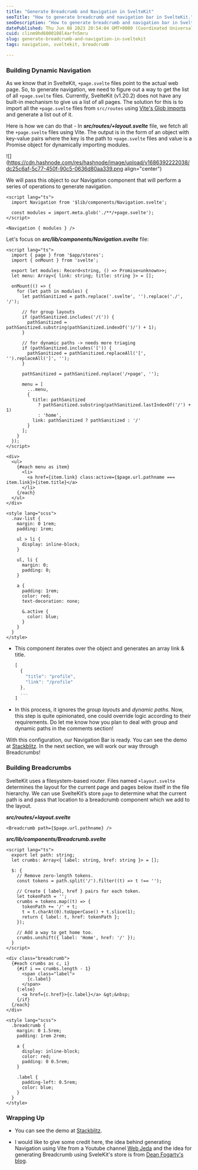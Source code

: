 ```yaml
---
title: "Generate Breadcrumb and Navigation in SvelteKit"
seoTitle: "How to generate breadcrumb and navigation bar in SvelteKit."
seoDescription: "How to generate breadcrumb and navigation bar in SvelteKit."
datePublished: Thu Jun 08 2023 20:54:04 GMT+0000 (Coordinated Universal Time)
cuid: clinm9hd6000108l4arfn5mru
slug: generate-breadcrumb-and-navigation-in-sveltekit
tags: navigation, sveltekit, breadcrumb

---
```


### Building Dynamic Navigation

As we know that in SvelteKit, `+page.svelte` files point to the actual web page. So, to generate navigation, we need to figure out a way to get the list of all `+page.svelte` files. Currently, SvelteKit (v1.20.2) does not have any built-in mechanism to give us a list of all pages. The solution for this is to import all the `+page.svelte` files from `src/routes` using [Vite's Glob imports](https://vitejs.dev/guide/features.html#glob-import) and generate a list out of it.

Here is how we can do that - In ***src/routes/+layout.svelte*** file, we fetch all the `+page.svelte` files using Vite. The output is in the form of an object with key-value pairs where the key is the path to `+page.svelte` files and value is a Promise object for dynamically importing modules.

![](https://cdn.hashnode.com/res/hashnode/image/upload/v1686392222038/dc25c6af-5c77-450f-90c5-0636d80aa339.png align="center")

We will pass this object to our Navigation component that will perform a series of operations to generate navigation.

```svelte
<script lang="ts">
  import Navigation from '$lib/components/Navigation.svelte';

  const modules = import.meta.glob('./**/+page.svelte');
</script>

<Navigation { modules } />
```

Let's focus on ***src/lib/components/Navigation.svelte*** file:

```svelte
<script lang="ts">
  import { page } from '$app/stores';
  import { onMount } from 'svelte';

  export let modules: Record<string, () => Promise<unknown>>;
  let menu: Array<{ link: string; title: string }> = [];

  onMount(() => {
    for (let path in modules) {
      let pathSanitized = path.replace('.svelte', '').replace('./', '/');

      // for group layouts
      if (pathSanitized.includes('/(')) {
        pathSanitized = pathSanitized.substring(pathSanitized.indexOf(')/') + 1);
      }

      // for dynamic paths -> needs more triaging
      if (pathSanitized.includes('[')) {
        pathSanitized = pathSanitized.replaceAll('[', '').replaceAll(']', '');
      }

      pathSanitized = pathSanitized.replace('/+page', '');

      menu = [
        ...menu,
        {
          title: pathSanitized
            ? pathSanitized.substring(pathSanitized.lastIndexOf('/') + 1)
            : 'home',
          link: pathSanitized ? pathSanitized : '/'
        }
      ];
    }
  });
</script>

<div>
  <ul>
    {#each menu as item}
      <li>
        <a href={item.link} class:active={$page.url.pathname === item.link}>{item.title}</a>
      </li>
    {/each}
  </ul>
</div>

<style lang="scss">
  .nav-list {
    margin: 0 1rem;
    padding: 1rem;

    ul > li {
      display: inline-block;
    }

    ul, li {
      margin: 0;
      padding: 0;
    }

    a {
      padding: 1rem;
      color: red;
      text-decoration: none;

      &.active {
        color: blue;
      }
    }
  }
</style>
```

* This component iterates over the object and generates an array link & title.
    
    ```typescript
    [
      {
        "title": "profile",
        "link": "/profile"
      },
      ...
    ]
    ```
    
* In this process, it ignores the *group layouts* and *dynamic paths.* Now, this step is quite opinionated, one could override logic according to their requirements. Do let me know how you plan to deal with group and dynamic paths in the comments section!
    

With this configuration, our Navigation Bar is ready. You can see the demo at [Stackblitz](https://stackblitz.com/edit/stackblitz-starters-aev7ds). In the next section, we will work our way through Breadcrumbs!

### Building Breadcrumbs

SvelteKit uses a filesystem-based router. Files named `+layout.svelte` determines the layout for the current page and pages below itself in the file hierarchy. We can use SvelteKit’s store `page` to determine what the current path is and pass that location to a breadcrumb component which we add to the layout.

***src/routes/+layout.svelte***

```svelte
<Breadcrumb path={$page.url.pathname} />
```

***src/lib/components/Breadcrumb.svelte***

```svelte
<script lang="ts">
  export let path: string;
  let crumbs: Array<{ label: string, href: string }> = [];

  $: {
    // Remove zero-length tokens.
    const tokens = path.split('/').filter((t) => t !== '');

    // Create { label, href } pairs for each token.
    let tokenPath = '';
    crumbs = tokens.map((t) => {
      tokenPath += '/' + t;
      t = t.charAt(0).toUpperCase() + t.slice(1);
      return { label: t, href: tokenPath };
    });

    // Add a way to get home too.
    crumbs.unshift({ label: 'Home', href: '/' });
  }
</script>

<div class="breadcrumb">
  {#each crumbs as c, i}
    {#if i == crumbs.length - 1}
      <span class="label">
        {c.label}
      </span>
    {:else}
      <a href={c.href}>{c.label}</a> &gt;&nbsp;
    {/if}
  {/each}
</div>

<style lang="scss">
  .breadcrumb {
    margin: 0 1.5rem;
    padding: 1rem 2rem;

    a {
      display: inline-block;
      color: red;
      padding: 0 0.5rem;
    }

    .label {
      padding-left: 0.5rem;
      color: blue;
    }
  }
</style>
```

### Wrapping Up

* You can see the demo at [Stackblitz](https://stackblitz.com/edit/stackblitz-starters-aev7ds).
    
* I would like to give some credit here, the idea behind generating Navigation using Vite from a Youtube channel [Web Jeda](https://youtu.be/Y_NE2R3HuOU) and the idea for generating Breadcrumb using SveleKit's store is from [Dean Fogarty's blog](https://df.id.au/technical/svelte/breadcrumbs/).